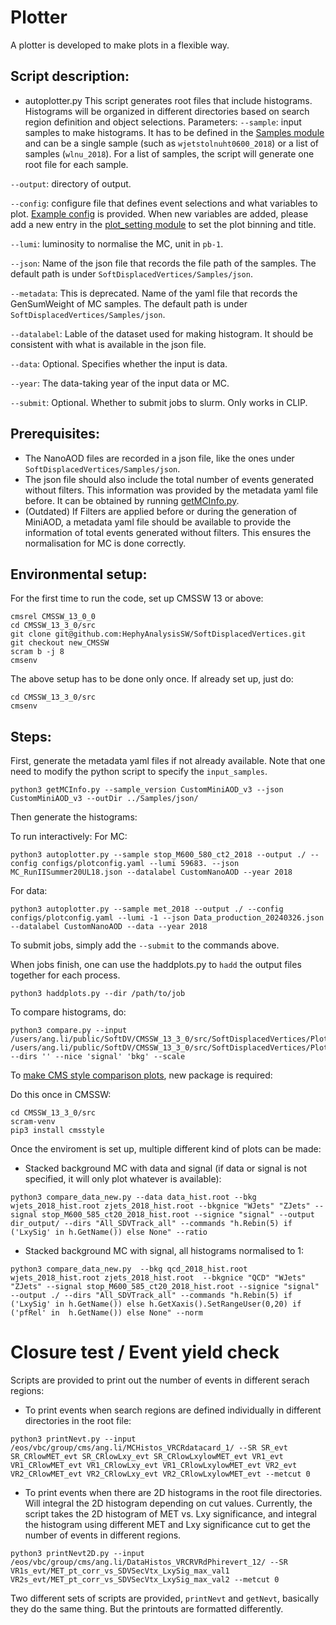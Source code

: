 # Plotter

A plotter is developed to make plots in a flexible way. 

## Script description:

- autoplotter.py
This script generates root files that include histograms. Histograms will be organized in different directories based on search region definition and object selections.
Parameters:
`--sample`: input samples to make histograms. It has to be defined in the [Samples module](https://github.com/HephyAnalysisSW/SoftDisplacedVertices/blob/new_CMSSW/Samples/python/Samples.py) and can be a single sample (such as `wjetstolnuht0600_2018`) or a list of samples (`wlnu_2018`). For a list of samples, the script will generate one root file for each sample.

`--output`: directory of output.

`--config`: configure file that defines event selections and what variables to plot. [Example config](https://github.com/HephyAnalysisSW/SoftDisplacedVertices/blob/new_CMSSW/Plotter/configs/plotconfig_diffregions.yaml) is provided. When new variables are added, please add a new entry in the [plot\_setting module](https://github.com/HephyAnalysisSW/SoftDisplacedVertices/blob/new_CMSSW/Plotter/python/plot_setting.py) to set the plot binning and title.

`--lumi`: luminosity to normalise the MC, unit in `pb-1`.

`--json`: Name of the json file that records the file path of the samples. The default path is under `SoftDisplacedVertices/Samples/json`.

`--metadata`: This is deprecated. Name of the yaml file that records the GenSumWeight of MC samples. The default path is under `SoftDisplacedVertices/Samples/json`.

`--datalabel`: Lable of the dataset used for making histogram. It should be consistent with what is available in the json file.

`--data`: Optional. Specifies whether the input is data.

`--year`: The data-taking year of the input data or MC.

`--submit`: Optional. Whether to submit jobs to slurm. Only works in CLIP.

## Prerequisites:

- The NanoAOD files are recorded in a json file, like the ones under `SoftDisplacedVertices/Samples/json`.
- The json file should also include the total number of events generated without filters. This information was provided by the metadata yaml file before. It can be obtained by running [getMCInfo.py](https://github.com/HephyAnalysisSW/SoftDisplacedVertices/blob/new_CMSSW/Plotter/getMCInfo.py).
- (Outdated) If Filters are applied before or during the generation of MiniAOD, a metadata yaml file should be available to provide the information of total events generated without filters. This ensures the normalisation for MC is done correctly.

## Environmental setup:

For the first time to run the code, set up CMSSW 13 or above:

```
cmsrel CMSSW_13_0_0
cd CMSSW_13_3_0/src
git clone git@github.com:HephyAnalysisSW/SoftDisplacedVertices.git
git checkout new_CMSSW
scram b -j 8
cmsenv
```

The above setup has to be done only once. If already set up, just do:
```
cd CMSSW_13_3_0/src
cmsenv
```

## Steps:

First, generate the metadata yaml files if not already available. Note that one need to modify the python script to specify the `input_samples`.
```
python3 getMCInfo.py --sample_version CustomMiniAOD_v3 --json CustomMiniAOD_v3 --outDir ../Samples/json/
```

Then generate the histograms:

To run interactively:
For MC:
```
python3 autoplotter.py --sample stop_M600_580_ct2_2018 --output ./ --config configs/plotconfig.yaml --lumi 59683. --json MC_RunIISummer20UL18.json --datalabel CustomNanoAOD --year 2018
```
For data:
```
python3 autoplotter.py --sample met_2018 --output ./ --config configs/plotconfig.yaml --lumi -1 --json Data_production_20240326.json --datalabel CustomNanoAOD --data --year 2018
```

To submit jobs, simply add the `--submit` to the commands above.

When jobs finish, one can use the haddplots.py to `hadd` the output files together for each process.
```
python3 haddplots.py --dir /path/to/job
```

To compare histograms, do:
```
python3 compare.py --input /users/ang.li/public/SoftDV/CMSSW_13_3_0/src/SoftDisplacedVertices/Plotter/plots_ML_METSlice/bkg_2018_MLNanoAODv0_hist.root /users/ang.li/public/SoftDV/CMSSW_13_3_0/src/SoftDisplacedVertices/Plotter/plots_ML_METSlice/stop_M600_588_ct200_2018_MLNanoAODv0_hist.root --dirs '' --nice 'signal' 'bkg' --scale
```

To [make CMS style comparison plots](https://cms-analysis.docs.cern.ch/guidelines/plotting/#__tabbed_1_2), new package is required:

Do this once in CMSSW:
```
cd CMSSW_13_3_0/src
scram-venv
pip3 install cmsstyle
```

Once the enviroment is set up, multiple different kind of plots can be made:
- Stacked background MC with data and signal (if data or signal is not specified, it will only plot whatever is available):
```
python3 compare_data_new.py --data data_hist.root --bkg wjets_2018_hist.root zjets_2018_hist.root --bkgnice "WJets" "ZJets" --signal stop_M600_585_ct20_2018_hist.root --signice "signal" --output dir_output/ --dirs "All_SDVTrack_all" --commands "h.Rebin(5) if ('LxySig' in h.GetName()) else None" --ratio 
```
- Stacked background MC with signal, all histograms normalised to 1:
```
python3 compare_data_new.py  --bkg qcd_2018_hist.root wjets_2018_hist.root zjets_2018_hist.root  --bkgnice "QCD" "WJets" "ZJets" --signal stop_M600_585_ct20_2018_hist.root --signice "signal" --output ./ --dirs "All_SDVTrack_all" --commands "h.Rebin(5) if ('LxySig' in h.GetName()) else h.GetXaxis().SetRangeUser(0,20) if ('pfRel' in  h.GetName()) else None" --norm
```

# Closure test / Event yield check

Scripts are provided to print out the number of events in different serach regions:
- To print events when search regions are defined individually in different directories in the root file: 
```
python3 printNevt.py --input /eos/vbc/group/cms/ang.li/MCHistos_VRCRdatacard_1/ --SR SR_evt SR_CRlowMET_evt SR_CRlowLxy_evt SR_CRlowLxylowMET_evt VR1_evt VR1_CRlowMET_evt VR1_CRlowLxy_evt VR1_CRlowLxylowMET_evt VR2_evt VR2_CRlowMET_evt VR2_CRlowLxy_evt VR2_CRlowLxylowMET_evt --metcut 0
```
- To print events when there are 2D histograms in the root file directories. Will integral the 2D histogram depending on cut values. Currently, the script takes the 2D histogram of MET vs. Lxy significance, and integral the histogram using different MET and Lxy significance cut to get the number of events in different regions.
```
python3 printNevt2D.py --input /eos/vbc/group/cms/ang.li/DataHistos_VRCRVRdPhirevert_12/ --SR VR1s_evt/MET_pt_corr_vs_SDVSecVtx_LxySig_max_val1 VR2s_evt/MET_pt_corr_vs_SDVSecVtx_LxySig_max_val2 --metcut 0
```

Two different sets of scripts are provided, `printNevt` and `getNevt`, basically they do the same thing. But the printouts are formatted differently.
